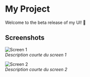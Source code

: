 # My Project

Welcome to the beta release of my UI! 🚀

## Screenshots

![Screen 1](images/screen1.png)  
*Description courte du screen 1*

![Screen 2](images/screen2.png)  
*Description courte du screen 2*

